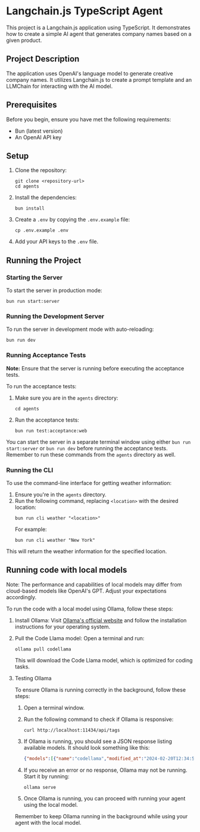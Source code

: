 # Langchain.js TypeScript Agent

This project is a Langchain.js application using TypeScript. It demonstrates how to create a simple AI agent that generates company names based on a given product.

## Project Description

The application uses OpenAI's language model to generate creative company names. It utilizes Langchain.js to create a prompt template and an LLMChain for interacting with the AI model.

## Prerequisites

Before you begin, ensure you have met the following requirements:

- Bun (latest version)
- An OpenAI API key

## Setup

1. Clone the repository:
   ```
   git clone <repository-url>
   cd agents
   ```

2. Install the dependencies:
   ```
   bun install
   ```

3. Create a `.env` by copying the `.env.example` file:
   ```
   cp .env.example .env
   ```

4. Add your API keys to the `.env` file.

## Running the Project

### Starting the Server

To start the server in production mode:
```
bun run start:server
```

### Running the Development Server

To run the server in development mode with auto-reloading:
```
bun run dev
```

### Running Acceptance Tests

**Note:** Ensure that the server is running before executing the acceptance tests.

To run the acceptance tests:
1. Make sure you are in the `agents` directory:
   ```
   cd agents
   ```
2. Run the acceptance tests:
   ```
   bun run test:acceptance:web
   ```

You can start the server in a separate terminal window using either `bun run start:server` or `bun run dev` before running the acceptance tests. Remember to run these commands from the `agents` directory as well.

### Running the CLI

To use the command-line interface for getting weather information:

1. Ensure you're in the `agents` directory.
2. Run the following command, replacing `<location>` with the desired location:
   ```
   bun run cli weather "<location>"
   ```
   For example:
   ```
   bun run cli weather "New York"
   ```

This will return the weather information for the specified location.

## Running code with local models

Note: The performance and capabilities of local models may differ from cloud-based models like OpenAI's GPT. Adjust your expectations accordingly.

To run the code with a local model using Ollama, follow these steps:

1. Install Ollama:
   Visit [Ollama's official website](https://ollama.ai/) and follow the installation instructions for your operating system.

2. Pull the Code Llama model:
   Open a terminal and run:
   ```
   ollama pull codellama
   ```
   This will download the Code Llama model, which is optimized for coding tasks.

3. Testing Ollama

   To ensure Ollama is running correctly in the background, follow these steps:

   1. Open a terminal window.

   2. Run the following command to check if Ollama is responsive:
      ```
      curl http://localhost:11434/api/tags
      ```

   3. If Ollama is running, you should see a JSON response listing available models. It should look something like this:
      ```json
      {"models":[{"name":"codellama","modified_at":"2024-02-20T12:34:56Z","size":3791650816}]}
      ```

   4. If you receive an error or no response, Ollama may not be running. Start it by running:
      ```
      ollama serve
      ```

   5. Once Ollama is running, you can proceed with running your agent using the local model.

   Remember to keep Ollama running in the background while using your agent with the local model.
